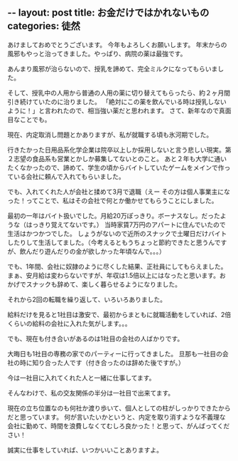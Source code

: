 --
layout: post
title: お金だけではかれないもの
categories: 徒然
--

あけましておめでとうございます。
今年もよろしくお願いします。
年末からの風邪もやっと治ってきました。やっぱり、病院の薬は最強です。

あんまり風邪が治らないので、授乳を諦めて、完全ミルクになってもらいました。

そして、授乳中の人用から普通の人用の薬に切り替えてもらったら、約２ヶ月間引き続けていたのに治りました。
「絶対にこの薬を飲んでいる時は授乳しないように！」と言われたので、相当強い薬だと思われます。
さて、新年なので真面目なことでも。

現在、内定取消し問題とかありますが、私が就職する頃も氷河期でした。

行きたかった日用品系化学企業は院卒以上しか採用しないと言う悲しい現実。第２志望の食品系も営業とかしか募集してないとのこと。
あと２年も大学に通いたくなかったので、諦めて、学生の頃からバイトしていたゲームをメインで作っている会社に頼んで入れてもらいました。

でも、入れてくれた人が会社と揉めて3月で退職（えー
その方は個人事業主になった！ってことで、私はその会社で何とか働かせてもらうことにしました。

最初の一年はバイト扱いでした。月給20万ぽっきり。ボーナスなし。だったような（はっきり覚えてないです。）
当時家賃7万円のアパートに住んでいたので生活はかつかつでした。
しょうがないので近所のスナックで土曜日だけバイトしたりして生活してました。（今考えるともうちょっと節約できたと思うんですが、飲んだり遊んだりの金が欲しかった年頃なんで。。。）

でも、1年間、会社に奴隷のように尽くした結果、正社員にしてもらえました。まぁ、安月給は変わらないですが、年収は1.5倍以上にはなったと思います。おかげでスナックも辞めて、楽しく暮らせるようになりました。

それから2回の転職を繰り返して、いろいろありました。

給料だけを見ると1社目は激安で、最初からまともに就職活動をしていれば、2倍くらいの給料の会社に入れた気がします。。。

でも、現在も付き合いがあるのは1社目の会社の人ばかりです。

大晦日も1社目の専務の家でのパーティーに行ってきました。
旦那も一社目の会社の時に知り合った人です（付き合ったのは辞めた後ですが。）

今は一社目に入れてくれた人と一緒に仕事してます。

そんなわけで、私の交友関係の半分は一社目で出来てます。

現在の立ち位置なのも何社か渡り歩いて、個人としての柱がしっかりできたからだと思っています。
何が言いたいかというと、内定を取り消すような不義理な会社に勤めて、時間を浪費しなくてむしろ良かった！と思って、がんばってください！

誠実に仕事をしていれば、いつかいいことありますよ。
